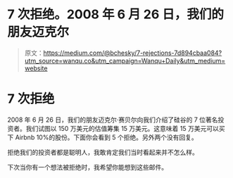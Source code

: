 # 7 次拒绝。2008 年 6 月 26 日，我们的朋友迈克尔

> 原文：<https://medium.com/@bchesky/7-rejections-7d894cbaa084?utm_source=wanqu.co&utm_campaign=Wanqu+Daily&utm_medium=website>

# 7 次拒绝

2008 年 6 月 26 日，我们的朋友迈克尔·赛贝尔向我们介绍了硅谷的 7 位著名投资者。我们试图以 150 万美元的估值筹集 15 万美元。这意味着 15 万美元可以买下 Airbnb 10%的股份。下面你会看到 5 个拒绝。另外两个没有回复。

拒绝我们的投资者都是聪明人，我敢肯定我们当时看起来并不怎么样。











下次当你有一个想法被拒绝时，我希望你能想到这些邮件。









